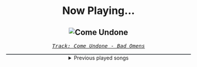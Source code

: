 <div align="center"> 
<h1>Now Playing...</h1>

![Come Undone](https://i.scdn.co/image/ab67616d00001e0294142b2bc30da66a2d381fc8)
--
_<samp><a href="https://open.spotify.com/track/4ztGu78QFB9Syh7JcS09XR">Track: Come Undone - Bad Omens</a></samp>_

<div style="border: 1px #4B5054 solid"></div>
<details>
  <summary>
    Previous played songs
  </summary>
  <table>
    <thead>
      <tr>
        <th>
          Artist
        </th>
        <th>
          Song
        </th>
        <th>
          Link
        </th>
      </tr>
    </thead>
    <tbody>
      <tr><td>Bad Omens</td><td>Come Undone</td><td><a href="https://open.spotify.com/track/4ztGu78QFB9Syh7JcS09XR">https://open.spotify.com/track/4ztGu78QFB9Syh7JcS09XR</a></td></tr><tr><td>Bad Omens</td><td>Nowhere To Go</td><td><a href="https://open.spotify.com/track/4TzGD5Pryq8DTjv5QRuJaW">https://open.spotify.com/track/4TzGD5Pryq8DTjv5QRuJaW</a></td></tr><tr><td>Bad Omens</td><td>Said & Done</td><td><a href="https://open.spotify.com/track/1HU18lvcOphXiyKLkaMCSy">https://open.spotify.com/track/1HU18lvcOphXiyKLkaMCSy</a></td></tr><tr><td>Bad Omens</td><td>Exit Wounds</td><td><a href="https://open.spotify.com/track/57NTNluLyUYl3kvaISYeJB">https://open.spotify.com/track/57NTNluLyUYl3kvaISYeJB</a></td></tr><tr><td>Kayzo</td><td>Suffocate</td><td><a href="https://open.spotify.com/track/6wUK8WB3cbNUAAGjNmKy3M">https://open.spotify.com/track/6wUK8WB3cbNUAAGjNmKy3M</a></td></tr><tr><td>Bad Omens</td><td>THE DEATH OF PEACE OF MIND</td><td><a href="https://open.spotify.com/track/6tRneEcItwpSxBtqgem5Dr">https://open.spotify.com/track/6tRneEcItwpSxBtqgem5Dr</a></td></tr><tr><td>Bad Omens</td><td>Careful What You Wish For</td><td><a href="https://open.spotify.com/track/2gtmkmCRxmQFAr2xOPTdBo">https://open.spotify.com/track/2gtmkmCRxmQFAr2xOPTdBo</a></td></tr><tr><td>Bad Omens</td><td>Glass Houses</td><td><a href="https://open.spotify.com/track/5isGPubntLfwqe1C8FYyrQ">https://open.spotify.com/track/5isGPubntLfwqe1C8FYyrQ</a></td></tr><tr><td>Bad Omens</td><td>Never Know</td><td><a href="https://open.spotify.com/track/2K1ENoIs1y6M5nFdJhLpvU">https://open.spotify.com/track/2K1ENoIs1y6M5nFdJhLpvU</a></td></tr><tr><td>Bad Omens</td><td>Like A Villain</td><td><a href="https://open.spotify.com/track/0xoyUiHhxVH4gwb0CRgNmg">https://open.spotify.com/track/0xoyUiHhxVH4gwb0CRgNmg</a></td></tr><tr><td>Bad Omens</td><td>Dethrone</td><td><a href="https://open.spotify.com/track/063enHR1mnhUpbb1rsQJOk">https://open.spotify.com/track/063enHR1mnhUpbb1rsQJOk</a></td></tr><tr><td>Bad Omens</td><td>The Worst In Me</td><td><a href="https://open.spotify.com/track/5IsSDMqDi2YmLjfx5jGDsW">https://open.spotify.com/track/5IsSDMqDi2YmLjfx5jGDsW</a></td></tr><tr><td>Bad Omens</td><td>Limits</td><td><a href="https://open.spotify.com/track/1u3OxJiXoYFdA0Fmd9yURC">https://open.spotify.com/track/1u3OxJiXoYFdA0Fmd9yURC</a></td></tr><tr><td>Bad Omens</td><td>Just Pretend</td><td><a href="https://open.spotify.com/track/1H4Y9uW4N0LsxJUz0VnaPJ">https://open.spotify.com/track/1H4Y9uW4N0LsxJUz0VnaPJ</a></td></tr><tr><td>Bad Omens</td><td>The Hell I Overcame</td><td><a href="https://open.spotify.com/track/26O5jBJggDv9p8W23dzv6z">https://open.spotify.com/track/26O5jBJggDv9p8W23dzv6z</a></td></tr><tr><td>Bad Omens</td><td>Malice</td><td><a href="https://open.spotify.com/track/2rBzyfVUzCcw5kUPx9vN3a">https://open.spotify.com/track/2rBzyfVUzCcw5kUPx9vN3a</a></td></tr><tr><td>Bad Omens</td><td>ARTIFICIAL SUICIDE</td><td><a href="https://open.spotify.com/track/2Qv8xJzenocwXyGlMU5PaC">https://open.spotify.com/track/2Qv8xJzenocwXyGlMU5PaC</a></td></tr><tr><td>Bad Omens</td><td>Burning Out</td><td><a href="https://open.spotify.com/track/4buQkMfQFNGb9FVzNW5AM7">https://open.spotify.com/track/4buQkMfQFNGb9FVzNW5AM7</a></td></tr><tr><td>Bad Omens</td><td>Reprise (The Sound Of The End)</td><td><a href="https://open.spotify.com/track/6denKFnByEuPrXVMVg2dUH">https://open.spotify.com/track/6denKFnByEuPrXVMVg2dUH</a></td></tr><tr><td>Bad Omens</td><td>CONCRETE JUNGLE</td><td><a href="https://open.spotify.com/track/6yCysJaY0lFqHnrHvaR4pF">https://open.spotify.com/track/6yCysJaY0lFqHnrHvaR4pF</a></td></tr>
    </tbody>
  </table>
</details>

</div>
